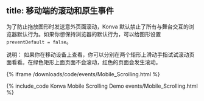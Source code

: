 title: 移动端的滚动和原生事件
---

为了防止拖放图形时发送意外页面滚动，Konva 默认禁止了所有与舞台交互的浏览器默认行为。如果你想保持浏览器的默认行为，可以给图形设置 `preventDefault = false`。 

说明： 如果你在移动设备上查看，你可以分别在两个矩形上滑动手指试试滚动页面看看。在绿色矩形上面页面不会滚动，红色的页面会发生滚动。

{% iframe /downloads/code/events/Mobile_Scrolling.html %}

{% include_code Konva Mobile Scrolling Demo events/Mobile_Scrolling.html %}
